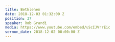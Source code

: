 ```yaml
---
title: Bethlehem
date: 2018-12-03 01:32:00 Z
position: 37
speaker: Rob Grandi
media: https://www.youtube.com/embed/uScIJVrrEic
sermon_date: 2018-12-02 00:00:00 Z
---
```



